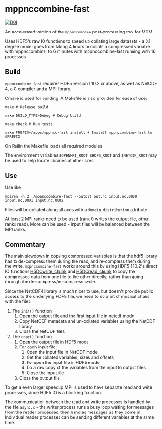 # mppnccombine-fast
[![DOI](https://zenodo.org/badge/131938571.svg)](https://zenodo.org/badge/latestdoi/131938571)

An accelerated version of the `mppnccombine` post-processing tool for MOM

Uses HDF5's raw IO functions to speed up collating large datasets - a 0.1
degree model goes from taking 4 hours to collate a compressed variable with
mppnccombine, to 6 minutes with mppnccombine-fast running with 16 processes

## Build

`mppnccombine-fast` requires HDF5 version 1.10.2 or above, as well as NetCDF 4,
a C compiler and a MPI library.

Cmake is used for building. A Makefile is also provided for ease of use:

    make # Release build

    make BUILD_TYPE=Debug # Debug build

    make check # Run tests

    make PREFIX=/apps/mppncc-fast install # Install mppnccombine-fast to $PREFIX

On Raijin the Makefile loads all required modules

The environment variables `$OPENMPI_ROOT`, `$HDF5_ROOT` and `$NETCDF_ROOT` may
be used to help locate libraries at other sites

## Use

Use like

    mpirun -n 2 ./mppnccombine-fast --output out.nc input.nc.0000 input.nc.0001 input.nc.0002

Files will be collated along all axes with a `domain_distribution` attribute

At least 2 MPI ranks need to be used (rank 0 writes the output file, other
ranks read). More can be used - input files will be balanced between the MPI
ranks.

## Commentary

The main slowdown in copying compressed variables is that the hdf5 library has
to de-compress them during the read, and re-compress them during the write.
`mppnccombine-fast` works around this by using HDF5 1.10.2's direct IO
functions
[H5DOwrite_chunk](https://support.hdfgroup.org/HDF5/doc/HL/RM_HDF5Optimized.html#H5DOwrite_chunk)
and
[H5DOread_chunk](https://support.hdfgroup.org/HDF5/doc/HL/RM_HDF5Optimized.html#H5DOread_chunk)
to copy the compressed data from one file to the other directly, rather than
going through the de-compress/re-compress cycle.

Since the NetCDF4 library is much nicer to use, but doesn't provide public
access to the underlying HDF5 file, we need to do a bit of musical chairs with
the files.

 1. The `init()` function
     1. Open the output file and the first input file in netcdf mode
     2. Copy NetCDF metadata and un-collated variables using the NetCDF library
     3. Close the NetCDF files
 2. The `copy()` function
     1. Open the output file in HDF5 mode
     2. For each input file:
         1. Open the input file in NetCDF mode
         2. Get the collated variables, sizes and offsets
         3. Re-open the input file in HDF5 mode
         4. Do a raw copy of the variables from the input to output files
         5. Close the input file
     3. Close the output file

To get a even larger speedup MPI is used to have separate read and write
processes, since HDF5 IO is a blocking function.

The communication between the read and write processes is handled by the file
`async.c` - the writer process runs a busy loop waiting for messages from the
reader processes, then handles messages as they come in. Individual reader
processes can be sending different variables at the same time.
